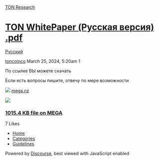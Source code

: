 [TON Research](/)

# [TON WhitePaper (Русская версия) .pdf](/t/ton-whitepaper-pdf/1268)

[Русский](/c/ru/49) 

    

[toncoinco](https://tonresear.ch/u/toncoinco)  March 25, 2024, 5:20am  1

По ссылке ВЫ можете скачать

Если есть вопросы пишите, отвечу по мере возможности

![](https://tonresear.ch/uploads/default/original/1X/64c503bd26f3499944e1fa37f76393c180cc3456.png) [mega.nz](https://mega.nz/file/kqEySIBC#DkTrx-NgsqxZclfGnMwhLd8tESepbigVLTE4CVZIoMA)

![](https://tonresear.ch/uploads/default/original/1X/14e12ed9bd4fb8fba27844e3b826054905b21da6.png)

### [1015.4 KB file on MEGA](https://mega.nz/file/kqEySIBC#DkTrx-NgsqxZclfGnMwhLd8tESepbigVLTE4CVZIoMA)

  7 Likes

*   [Home](/)
*   [Categories](/categories)
*   [Guidelines](/guidelines)

Powered by [Discourse](https://www.discourse.org), best viewed with JavaScript enabled